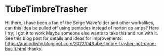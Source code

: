 # TubeTimbreTrasher
Hi there, i have been a fan of the Serge Wavefolder and other workalikes, can this idea be pulled off using pentodes instead of norton op amps? Here I try; I got it to work
Maybe someone else wants to take this and run with it.  See this blog post for details and ideas for improvements:
https://audiodiwhy.blogspot.com/2022/04/tube-timbre-trasher-not-done-but-it.html
thanks.
